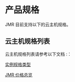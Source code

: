 # 产品规格

JMR 目前支持以下的云主机规格。

## 云主机规格列表

云主机规格列表请参考以下文档 :：

[实例规格类型](/documentation/Elastic-Compute/Virtual-Machines/Introduction/Instance-Type-Family.md)

[JMR 价格总览](/documentation/Big-Data-%26-Analytics/JD-MapReduce/Pricing/Price-Overview.md)
